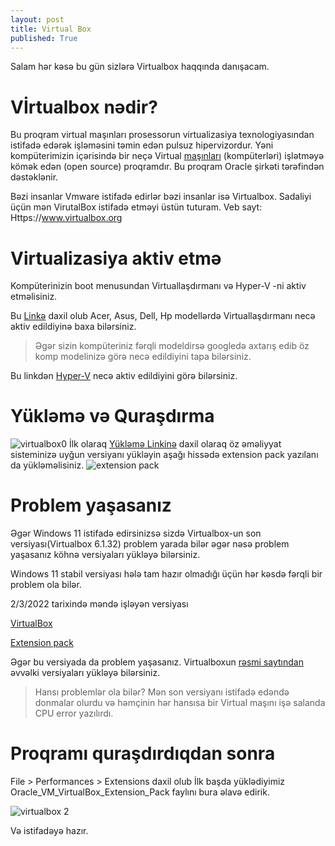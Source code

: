 ```yaml
---
layout: post
title: Virtual Box 
published: True
---
```


Salam hər kəsə bu gün sizlərə Virtualbox haqqında danışacam.

# Vİrtualbox nədir?

Bu proqram virtual maşınları prosessorun virtualizasiya texnologiyasından istifadə edərək işləməsini təmin edən pulsuz hipervizordur.
Yəni kompüterimizin içərisində bir neçə Virtual [maşınları](https://az.wikipedia.org/wiki/Virtual_ma%C5%9F%C4%B1n) (kompüterləri) işlətməyə kömək edən (open source) proqramdır. Bu proqram Oracle şirkəti tərəfindən dəstəklənir.

Bəzi insanlar Vmware istifadə edirlər bəzi insanlar isə Virtualbox. Sadaliyi üçün mən VirutalBox istifadə etməyi üstün tuturam.
Veb sayt: Https://www.virtualbox.org

# Virtualizasiya aktiv etmə

Kompüterinizin boot menusundan Virtuallaşdırmanı və Hyper-V -ni aktiv etməlisiniz.


Bu [Linkə](https://support.bluestacks.com/hc/tr/articles/115003910391-Bilgisayar%C4%B1mda-Sanalla%C5%9Ft%C4%B1rmay%C4%B1-VT-Nas%C4%B1l-Etkinle%C5%9Ftirebilirim-) daxil olub 
Acer, Asus, Dell, Hp modellərdə Virtuallaşdırmanı necə aktiv edildiyinə baxa bilərsiniz.

> Əgər sizin kompüteriniz fərqli modeldirsə googledə axtarış edib öz komp modelinizə görə necə edildiyini tapa bilərsiniz. 

Bu linkdən [Hyper-V](https://itigic.com/tr/hyper-v-turn-windows-10-virtualization-on-and-off/) necə aktiv edildiyini görə bilərsiniz. 
 
# Yükləmə və Quraşdırma

![virtualbox0]( https://i.imgur.com/J0yUTtB.png)
İlk olaraq [Yükləmə Linkinə]( https://www.virtualbox.org/wiki/Downloads) daxil olaraq öz əməliyyat sisteminizə uyğun versiyanı yükləyin aşağı hissədə extension pack yazılanı da yükləməlisiniz.
![extension pack](https://i.imgur.com/Pp0tTP9.png)

# Problem yaşasanız

Əgər Windows 11 istifadə edirsinizsə sizdə Virtualbox-un son versiyası(Virtualbox 6.1.32) problem yarada bilər əgər nəsə problem yaşasanız köhnə versiyaları yükləyə bilərsiniz.

Windows 11 stabil versiyası hələ tam hazır olmadığı üçün hər kəsdə fərqli bir problem ola bilər.

2/3/2022 tarixində məndə işləyən versiyası

[VirtualBox](https://download.virtualbox.org/virtualbox/6.1.28/VirtualBox-6.1.28-147628-Win.exe)

[Extension pack](https://download.virtualbox.org/virtualbox/6.1.28/Oracle_VM_VirtualBox_Extension_Pack-6.1.28.vbox-extpack)

Əgər bu versiyada da problem yaşasanız.	
Virtualboxun [rəsmi saytından](https://www.virtualbox.org/wiki/Download_Old_Builds_6_0)
 əvvəlki versiyaları yükləyə bilərsiniz.

> Hansı problemlər ola bilər? Mən son versiyanı istifadə edəndə donmalar olurdu və həmçinin hər hansısa bir Virtual maşını işə salanda CPU error yazılırdı.

# Proqramı quraşdırdıqdan sonra

File > Performances > Extensions daxil olub İlk başda yüklədiyimiz Oracle_VM_VirtualBox_Extension_Pack faylını bura əlavə edirik.

![virtualbox 2](https://i.imgur.com/k3Q7Ky2.png)

Və istifadəyə hazır.
